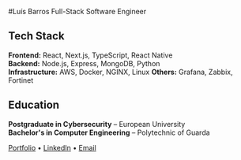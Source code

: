 #Luís Barros
Full-Stack Software Engineer 

## Tech Stack
**Frontend:** React, Next.js, TypeScript, React Native  
**Backend:** Node.js, Express, MongoDB, Python  
**Infrastructure:** AWS, Docker, NGINX, Linux
**Others:** Grafana, Zabbix, Fortinet

## Education
**Postgraduate in Cybersecurity** – European University  
**Bachelor's in Computer Engineering** – Polytechnic of Guarda

[Portfolio](https://luisdbarros.dev) • [LinkedIn](https://www.linkedin.com/in/-luis-barros-/) • [Email](mailto:luisantoniio1998@gmail.com)
